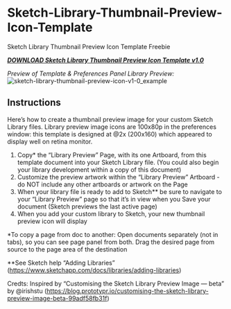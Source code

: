 # Sketch-Library-Thumbnail-Preview-Icon-Template
Sketch Library Thumbnail Preview Icon Template Freebie

[**_DOWNLOAD Sketch Library Thumbnail Preview Icon Template v1.0_**](https://github.com/jydesign/Sketch-Library-Preview-Icon-Template/raw/master/sketch-library-thumbnail-preview-icon.sketch)

_Preview of Template & Preferences Panel Library Preview:_
![sketch-library-thumbnail-preview-icon-v1-0_example](http://jydesign.com/wp-content/uploads/2017/10/sketch-library-thumbnail-preview-icon-v1-0_example.png)

## Instructions

Here’s how to create a thumbnail preview image for your custom Sketch Library files. Library preview image icons are 100x80p in the preferences window: this template is designed at @2x (200x160) which appeared to display well on retina monitor.

1.	Copy* the “Library Preview” Page, with its one Artboard, from this template document into your Sketch Library file. (You could also begin your library development within a copy of this document)
2.	Customize the preview artwork within the “Library Preview” Artboard - do NOT include any other artboards or artwork on the Page
3.	When your library file is ready to add to Sketch** be sure to navigate to your “Library Preview” page so that it’s in view when you Save your document (Sketch previews the last active page)
4.	When you add your custom library to Sketch, your new thumbnail preview icon will display
  
  *To copy a page from doc to another: Open documents separately (not in tabs), so you can see page panel from both. Drag the desired page from source to the page area of the destination
  
**See Sketch help “Adding Libraries” (https://www.sketchapp.com/docs/libraries/adding-libraries)

Credts: Inspired by “Customising the Sketch Library Preview Image — beta” by @irishstu (https://blog.prototypr.io/customising-the-sketch-library-preview-image-beta-99adf58fb31f)
